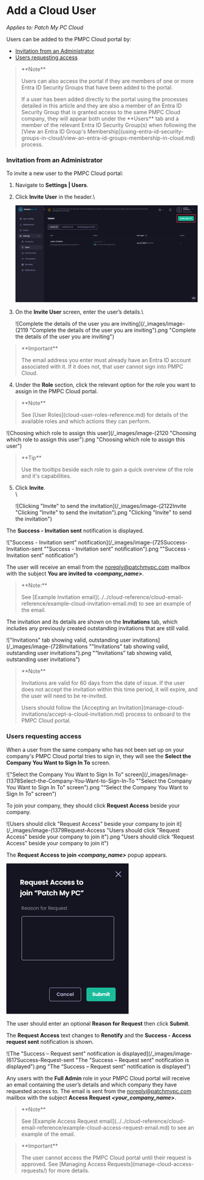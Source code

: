 # Add a Cloud User

_Applies to: Patch My PC Cloud_

Users can be added to the PMPC Cloud portal by:

* [Invitation from an Administrator](add-a-cloud-user.md#invitation-from-an-administrator)
* [Users requesting access](add-a-cloud-user.md#users-requesting-access)

<blockquote class="wp-block-quote">
<p>**Note**</p>
<p>Users can also access the portal if they are members of one or more Entra ID Security Groups that have been added to the portal.</p>
<p>If a user has been added directly to the portal using the processes detailed in this article and they are also a member of an Entra ID Security Group that is granted access to the same PMPC Cloud company, they will appear both under the **Users** tab and a member of the relevant Entra ID Security Group(s) when following the [View an Entra ID Group's Membership](using-entra-id-security-groups-in-cloud/view-an-entra-id-groups-membership-in-cloud.md) process.</p>
</blockquote>

### Invitation from an Administrator

To invite a new user to the PMPC Cloud portal:

1. Navigate to **Settings | Users**.
2.  Click **Invite User** in the header.\


    ![](/_images/image-(722).png "")
3.  On the **Invite User** screen, enter the user’s details.\


    ![Complete the details of the user you are inviting](/_images/image-(2119 "Complete the details of the user you are inviting").png "Complete the details of the user you are inviting")

<blockquote class="wp-block-quote">
<p>**Important**</p>
<p>The email address you enter must already have an Entra ID account associated with it. If it does not, that user cannot sign into PMPC Cloud.</p>
</blockquote>

4. Under the **Role** section, click the relevant option for the role you want to assign in the PMPC Cloud portal.

<blockquote class="wp-block-quote">
<p>**Note**</p>
<p>See [User Roles](cloud-user-roles-reference.md) for details of the available roles and which actions they can perform.</p>
</blockquote>

![Choosing which role to assign this user](/_images/image-(2120 "Choosing which role to assign this user").png "Choosing which role to assign this user")

<blockquote class="wp-block-quote">
<p>**Tip**</p>
<p>Use the tooltips beside each role to gain a quick overview of the role and it's capabilities.</p>
</blockquote>

5.  Click **Invite**.\
    \


    ![Clicking "Invite" to send the invitation](/_images/image-(2122Invite "Clicking \"Invite\" to send the invitation").png "Clicking &#x22;Invite&#x22; to send the invitation")

The **Success - Invitation sent** notification is displayed.

!["Success - Invitation sent" notification](/_images/image-(725Success-Invitation-sent "\"Success - Invitation sent\" notification").png "&#x22;Success - Invitation sent&#x22; notification")

The user will receive an email from the [noreply@patchmypc.com](mailto:noreply@patchmypc.com) mailbox with the subject **You are invited to&#x20;**_**\<company\_name>**_.

<blockquote class="wp-block-quote">
<p>**Note:**</p>
<p>See [Example Invitation email](../../cloud-reference/cloud-email-reference/example-cloud-invitation-email.md) to see an example of the email.</p>
</blockquote>

The invitation and its details are shown on the **Invitations** tab, which includes any previously created outstanding invitations that are still valid.

!["Invitations" tab showing valid, outstanding user invitations](/_images/image-(728Invitations "\"Invitations\" tab showing valid, outstanding user invitations").png "“Invitations” tab showing valid, outstanding user invitations")

<blockquote class="wp-block-quote">
<p>**Note**</p>
<p>Invitations are valid for 60 days from the date of issue. If the user does not accept the invitation within this time period, it will expire, and the user will need to be re-invited.</p>
<p>Users should follow the [Accepting an Invitation](manage-cloud-invitations/accept-a-cloud-invitation.md) process to onboard to the PMPC Cloud portal.</p>
</blockquote>

### Users requesting access

When a user from the same company who has not been set up on your company's PMPC Cloud portal tries to sign in, they will see the **Select the Company You Want to Sign In To** screen.

!["Select the Company You Want to Sign In To" screen](/_images/image-(1378Select-the-Company-You-Want-to-Sign-In-To "\"Select the Company You Want to Sign In To\" screen").png "“Select the Company You Want to Sign In To” screen")

To join your company, they should click **Request Access** beside your company.

![Users should click "Request Access" beside your company to join it](/_images/image-(1379Request-Access "Users should click \"Request Access\" beside your company to join it").png "Users should click “Request Access” beside your company to join it")

The **Request Access to join&#x20;**_**\<company\_name>**_ popup appears.

![](/_images/image-(616).png "")

The user should enter an optional **Reason for Request** then click **Submit**.&#x20;

The **Request Access** text changes to **Renotify** and the **Success - Access request sent** notification is shown.

![The "Success – Request sent" notification is displayed](/_images/image-(617Success-Request-sent "The \"Success – Request sent\" notification is displayed").png "The “Success – Request sent” notification is displayed")

Any users with the **Full Admin** role in your PMPC Cloud portal will receive an email containing the user’s details and which company they have requested access to. The email is sent from the [noreply@patchmypc.com](mailto:noreply@patchmypc.com) mailbox with the subject **Access Request&#x20;**_**\<your\_company\_name>**_.

<blockquote class="wp-block-quote">
<p>**Note**</p>
<p>See [Example Access Request email](../../cloud-reference/cloud-email-reference/example-cloud-access-request-email.md) to see an example of the email.</p>
</blockquote>

<blockquote class="wp-block-quote">
<p>**Important**</p>
<p>The user cannot access the PMPC Cloud portal until their request is approved. See [Managing Access Requests](manage-cloud-access-requests/) for more details.</p>
</blockquote>